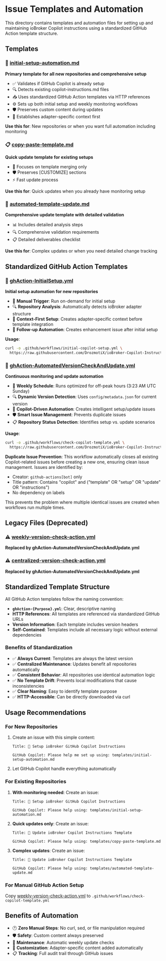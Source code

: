 # Issue Templates and Automation

This directory contains templates and automation files for setting up and maintaining ioBroker Copilot instructions using a standardized GitHub Action template structure.

## Templates

### 🚀 [initial-setup-automation.md](initial-setup-automation.md)
**Primary template for all new repositories and comprehensive setup**

- ✅ Validates if GitHub Copilot is already setup
- 🔍 Detects existing copilot-instructions.md files
- 📥 Uses standardized GitHub Action templates via HTTP references
- ⚙️ Sets up both initial setup and weekly monitoring workflows
- 🛡️ Preserves custom content during updates
- 🎯 Establishes adapter-specific context first

**Use this for**: New repositories or when you want full automation including monitoring

### 📋 [copy-paste-template.md](copy-paste-template.md)
**Quick update template for existing setups**

- 🔄 Focuses on template merging only
- 🛡️ Preserves [CUSTOMIZE] sections
- ⚡ Fast update process

**Use this for**: Quick updates when you already have monitoring setup

### 🔧 [automated-template-update.md](automated-template-update.md)  
**Comprehensive update template with detailed validation**

- 📊 Includes detailed analysis steps
- 🔍 Comprehensive validation requirements
- 📋 Detailed deliverables checklist

**Use this for**: Complex updates or when you need detailed change tracking

## Standardized GitHub Action Templates

### 🎯 [ghAction-InitialSetup.yml](ghAction-InitialSetup.yml)
**Initial setup automation for new repositories**

- 🚀 **Manual Trigger**: Run on-demand for initial setup
- 🔍 **Repository Analysis**: Automatically detects ioBroker adapter structure
- 📝 **Context-First Setup**: Creates adapter-specific context before template integration
- 🔄 **Follow-up Automation**: Creates enhancement issue after initial setup

**Usage**:
```bash
curl -o .github/workflows/initial-copilot-setup.yml \
  https://raw.githubusercontent.com/DrozmotiX/ioBroker-Copilot-Instructions/main/templates/ghAction-InitialSetup.yml
```

### 📅 [ghAction-AutomatedVersionCheckAndUpdate.yml](ghAction-AutomatedVersionCheckAndUpdate.yml)
**Continuous monitoring and update automation**

- 📅 **Weekly Schedule**: Runs optimized for off-peak hours (3:23 AM UTC Sunday)
- 🔍 **Dynamic Version Detection**: Uses `config/metadata.json` for current version
- 🤖 **Copilot-Driven Automation**: Creates intelligent setup/update issues
- 🛡️ **Smart Issue Management**: Prevents duplicate issues
- 📋 **Repository Status Detection**: Identifies setup vs. update scenarios

**Usage**:
```bash
curl -o .github/workflows/check-copilot-template.yml \
  https://raw.githubusercontent.com/DrozmotiX/ioBroker-Copilot-Instructions/main/templates/ghAction-AutomatedVersionCheckAndUpdate.yml
```

**Duplicate Issue Prevention**: This workflow automatically closes all existing Copilot-related issues before creating a new one, ensuring clean issue management. Issues are identified by:
- Creator: `github-actions[bot]` only
- Title pattern: Contains "copilot" and ("template" OR "setup" OR "update" OR "instructions")
- No dependency on labels

This prevents the problem where multiple identical issues are created when workflows run multiple times.

## Legacy Files (Deprecated)

### ⚠️ [weekly-version-check-action.yml](weekly-version-check-action.yml)
**Replaced by ghAction-AutomatedVersionCheckAndUpdate.yml**

### ⚠️ [centralized-version-check-action.yml](centralized-version-check-action.yml)
**Replaced by ghAction-AutomatedVersionCheckAndUpdate.yml**

## Standardized Template Structure

All GitHub Action templates follow the naming convention:
- **`ghAction-{Purpose}.yml`**: Clear, descriptive naming
- **HTTP References**: All templates are referenced via standardized GitHub URLs
- **Version Information**: Each template includes version headers
- **Self-Contained**: Templates include all necessary logic without external dependencies

### Benefits of Standardization

- ✅ **Always Current**: Templates are always the latest version
- ✅ **Centralized Maintenance**: Updates benefit all repositories automatically  
- ✅ **Consistent Behavior**: All repositories use identical automation logic
- ✅ **No Template Drift**: Prevents local modifications that cause inconsistencies
- ✅ **Clear Naming**: Easy to identify template purpose
- ✅ **HTTP-Accessible**: Can be directly downloaded via curl

## Usage Recommendations

### For New Repositories
1. Create an issue with this simple content:
   ```
   Title: 🤖 Setup ioBroker GitHub Copilot Instructions
   
   GitHub Copilot: Please help me set up using: templates/initial-setup-automation.md
   ```
2. Let GitHub Copilot handle everything automatically

### For Existing Repositories  
1. **With monitoring needed**: Create an issue:
   ```
   Title: 🤖 Setup ioBroker GitHub Copilot Instructions
   
   GitHub Copilot: Please help using: templates/initial-setup-automation.md
   ```
2. **Quick updates only**: Create an issue:
   ```
   Title: 🤖 Update ioBroker Copilot Instructions Template
   
   GitHub Copilot: Please help using: templates/copy-paste-template.md
   ```
3. **Complex updates**: Create an issue:
   ```
   Title: 🤖 Update ioBroker Copilot Instructions Template
   
   GitHub Copilot: Please help using: templates/automated-template-update.md
   ```

### For Manual GitHub Action Setup
Copy [weekly-version-check-action.yml](weekly-version-check-action.yml) to `.github/workflows/check-copilot-template.yml`

## Benefits of Automation

- 🕐 **Zero Manual Steps**: No curl, sed, or file manipulation required
- 🛡️ **Safety**: Custom content always preserved  
- 📅 **Maintenance**: Automatic weekly update checks
- 🎯 **Customization**: Adapter-specific content added automatically
- 📋 **Tracking**: Full audit trail through GitHub issues
